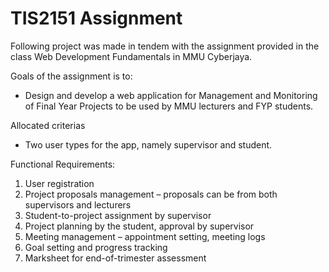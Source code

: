 # TIS2151 Assignment

Following project was made in tendem with the assignment provided in the class Web Development Fundamentals in MMU Cyberjaya.

Goals of the assignment is to:
 - Design and develop a web application for Management and Monitoring of Final Year Projects to be used by MMU lecturers and FYP students. 
 
Allocated criterias
 -  Two user types for the app, namely supervisor and student.

Functional Requirements:
1. User registration
2. Project proposals management – proposals can be from both supervisors and
lecturers
3. Student-to-project assignment by supervisor
4. Project planning by the student, approval by supervisor
5. Meeting management – appointment setting, meeting logs
6. Goal setting and progress tracking
7. Marksheet for end-of-trimester assessment